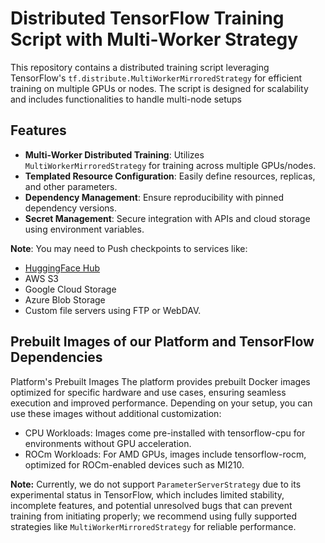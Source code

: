 # Distributed TensorFlow Training Script with Multi-Worker Strategy

This repository contains a distributed training script leveraging TensorFlow's `tf.distribute.MultiWorkerMirroredStrategy` for efficient training on multiple GPUs or nodes. The script is designed for scalability and includes functionalities to handle multi-node setups

## Features

- **Multi-Worker Distributed Training**: Utilizes `MultiWorkerMirroredStrategy` for training across multiple GPUs/nodes.
- **Templated Resource Configuration**: Easily define resources, replicas, and other parameters.
- **Dependency Management**: Ensure reproducibility with pinned dependency versions.
- **Secret Management**: Secure integration with APIs and cloud storage using environment variables.

**Note**: You may need to Push checkpoints to services like:
  - [HuggingFace Hub](https://huggingface.co/)
  - AWS S3
  - Google Cloud Storage
  - Azure Blob Storage
  - Custom file servers using FTP or WebDAV.

## Prebuilt Images of our Platform and TensorFlow Dependencies
Platform's Prebuilt Images
The platform provides prebuilt Docker images optimized for specific hardware and use cases, ensuring seamless execution and improved performance. Depending on your setup, you can use these images without additional customization:

  - CPU Workloads: Images come pre-installed with tensorflow-cpu for environments without GPU acceleration.
  - ROCm Workloads: For AMD GPUs, images include tensorflow-rocm, optimized for ROCm-enabled devices such as MI210.


**Note:** Currently, we do not support `ParameterServerStrategy` due to its experimental status in TensorFlow, which includes limited stability, incomplete features, and potential unresolved bugs that can prevent training from initiating properly; we recommend using fully supported strategies like `MultiWorkerMirroredStrategy` for reliable performance.
